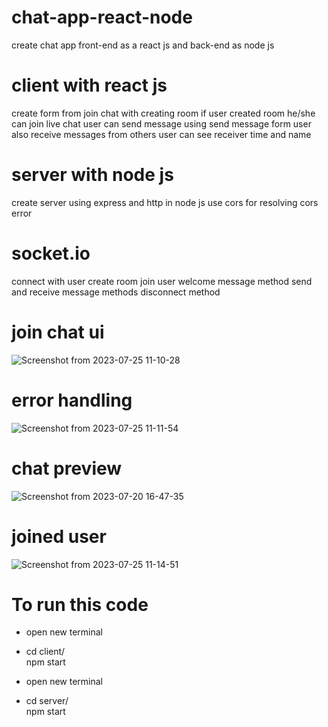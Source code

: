 # chat-app-react-node
create chat app front-end as a react js and back-end as node js


# client with react js
create form from join chat with creating room
if user created room he/she can join live chat
user can send message using send message form
user also receive messages from others
user can see receiver time and name

#  server with node js
create server using express and http in node js
use cors for resolving cors error

# socket.io
connect with user
create room
join user welcome message method
send and receive message methods
disconnect method

# join chat ui
![Screenshot from 2023-07-25 11-10-28](https://github.com/mjdetroja10/chat-app-react-node/assets/113713786/3d3cd109-658c-44bb-9281-065827cd967a)

# error handling
![Screenshot from 2023-07-25 11-11-54](https://github.com/mjdetroja10/chat-app-react-node/assets/113713786/09cc1643-9a2c-414f-bc4e-819e53cc5813)

# chat preview 
![Screenshot from 2023-07-20 16-47-35](https://github.com/mjdetroja10/chat-app-react-node/assets/113713786/e6a8d24c-7315-4b5b-a8b8-2447da3a36c4)

# joined user
![Screenshot from 2023-07-25 11-14-51](https://github.com/mjdetroja10/chat-app-react-node/assets/113713786/143bcef9-4b0a-4cd1-ad02-f9b135785a5b)

# To run this code 
- open new terminal

- cd client/ <br>
npm start

- open new terminal

- cd server/ <br>
npm start
